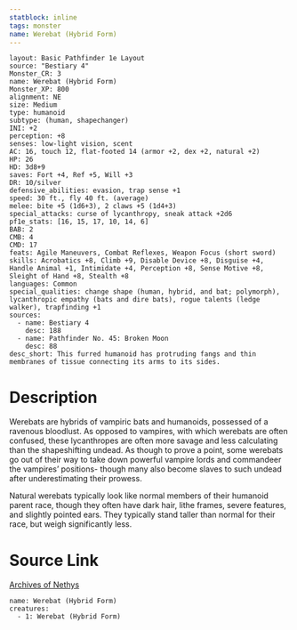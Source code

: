 ```yaml
---
statblock: inline
tags: monster
name: Werebat (Hybrid Form)
---
```

```statblock
layout: Basic Pathfinder 1e Layout
source: "Bestiary 4"
Monster_CR: 3
name: Werebat (Hybrid Form)
Monster_XP: 800
alignment: NE
size: Medium
type: humanoid
subtype: (human, shapechanger)
INI: +2
perception: +8
senses: low-light vision, scent
AC: 16, touch 12, flat-footed 14 (armor +2, dex +2, natural +2)
HP: 26
HD: 3d8+9
saves: Fort +4, Ref +5, Will +3
DR: 10/silver
defensive_abilities: evasion, trap sense +1
speed: 30 ft., fly 40 ft. (average)
melee: bite +5 (1d6+3), 2 claws +5 (1d4+3)
special_attacks: curse of lycanthropy, sneak attack +2d6
pf1e_stats: [16, 15, 17, 10, 14, 6]
BAB: 2
CMB: 4
CMD: 17
feats: Agile Maneuvers, Combat Reflexes, Weapon Focus (short sword)
skills: Acrobatics +8, Climb +9, Disable Device +8, Disguise +4, Handle Animal +1, Intimidate +4, Perception +8, Sense Motive +8, Sleight of Hand +8, Stealth +8
languages: Common
special_qualities: change shape (human, hybrid, and bat; polymorph), lycanthropic empathy (bats and dire bats), rogue talents (ledge walker), trapfinding +1
sources:
  - name: Bestiary 4
    desc: 188
  - name: Pathfinder No. 45: Broken Moon
    desc: 88
desc_short: This furred humanoid has protruding fangs and thin membranes of tissue connecting its arms to its sides.
```
# Description
Werebats are hybrids of vampiric bats and humanoids, possessed of a ravenous bloodlust. As opposed to vampires, with which werebats are often confused, these lycanthropes are often more savage and less calculating than the shapeshifting undead. As though to prove a point, some werebats go out of their way to take down powerful vampire lords and commandeer the vampires’ positions- though many also become slaves to such undead after underestimating their prowess.

Natural werebats typically look like normal members of their humanoid parent race, though they often have dark hair, lithe frames, severe features, and slightly pointed ears. They typically stand taller than normal for their race, but weigh significantly less.
# Source Link
[Archives of Nethys](https://aonprd.com/MonsterDisplay.aspx?ItemName=Werebat%20(Hybrid%20Form))
```encounter-table
name: Werebat (Hybrid Form)
creatures:
  - 1: Werebat (Hybrid Form)
```
